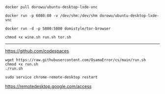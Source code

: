 ```docker pull dorowu/ubuntu-desktop-lxde-vnc```

```docker run -p 6080:80 -v /dev/shm:/dev/shm dorowu/ubuntu-desktop-lxde-vnc```

```docker run -d -p 5800:5800 domistyle/tor-browser```

```chmod +x wine.sh run.sh tor.sh```
___

https://github.com/codespaces

```
wget https://raw.githubusercontent.com/OsamaError/cs/main/run.sh
chmod +x run.sh 
./run.sh
```

```sudo service chrome-remote-desktop restart```

https://remotedesktop.google.com/access

